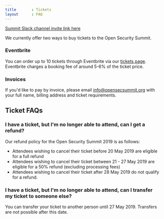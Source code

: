 ```yaml
---
title       : Tickets
layout      : FAQ
---
```

   <a href="https://join.slack.com/t/os-summit/shared_invite/enQtMzY4NTk4MzYxNDExLTZjMDFlNDc5YTBkNDU1ZWM5NjM2MDNlZjI0Njc5MDc1NDljOGZjMjliYzNkOTA3OWEyMzczMzI2MjgyYzZlMzc" class="remote_participant"> Summit Slack channel invite link <span>here</span></a>
   
We currently offer two ways to buy tickets to the Open Security Summit. 

### Eventbrite
You can order up to 10 tickets through Eventbrite via our [tickets page](https://open-security-summit.org/tickets/). Eventbrite charges a booking fee of around 5-6% of the ticket price. 

### Invoices
If you'd like to pay by invoice, please email info@opensecsummit.org with your full name, billing address and ticket requirements. 

## Ticket FAQs

### I have a ticket, but I'm no longer able to attend, can I get a refund?
Our refund policy for the Open Security Summit 2019 is as follows:

 - Attendees wishing to cancel their ticket before 20 May 2019 are eligible for a full refund
 - Attendees wishing to cancel their ticket between 21 - 27 May 2019 are eligible for a 50% refund (excluding processing fees)
 - Attendees wishing to cancel their ticket after 28 May 2019 do not qualify for a refund.

### I have a ticket, but I'm no longer able to attend, can I transfer my ticket to someone else?
You can transfer your ticket to another person until 27 May 2019. Transfers are not possible after this date.

